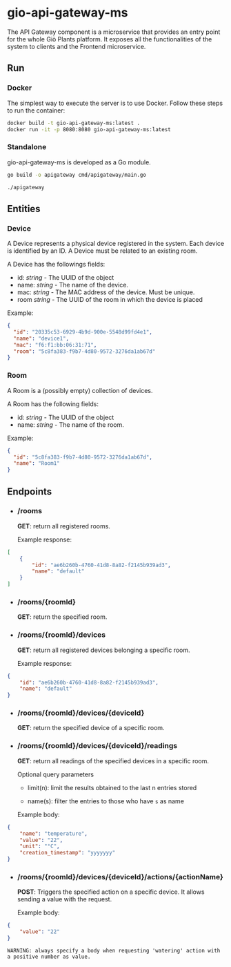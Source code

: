 # gio-api-gateway-ms
The API Gateway component is a microservice that provides an entry point for the whole Giò Plants platform.
It exposes all the functionalities of the system to clients and the Frontend microservice.

## Run

### Docker

The simplest way to execute the server is to use Docker.
Follow these steps to run the container:

```bash
docker build -t gio-api-gateway-ms:latest .
docker run -it -p 8080:8080 gio-api-gateway-ms:latest
```

### Standalone

gio-api-gateway-ms is developed as a Go module.

```bash
go build -o apigateway cmd/apigateway/main.go

./apigateway
```

## Entities

### Device

A Device represents a physical device registered in the system. Each device is identified by an ID.
A Device must be related to an existing room.

A Device has the followings fields:

- id: *string* - The UUID of the object
- name: *string* - The name of the device.
- mac: *string* -  The MAC address of the device. Must be unique.
- room *string* - The UUID of the room in which the device is placed

Example:

```json
{
  "id": "20335c53-6929-4b9d-900e-5548d99fd4e1",
  "name": "device1",
  "mac": "f6:f1:bb:06:31:71",
  "room": "5c8fa383-f9b7-4d80-9572-3276da1ab67d"
}
```

### Room

A Room is a (possibly empty) collection of devices.

A Room has the following fields:

- id: *string* - The UUID of the object
- name: *string* - The name of the room.

Example:

```json
{
  "id": "5c8fa383-f9b7-4d80-9572-3276da1ab67d",
  "name": "Room1"
}
```

## Endpoints

- ### /rooms

    **GET**: return all registered rooms.

    Example response:
```json
[
    {
        "id": "ae6b260b-4760-41d8-8a82-f2145b939ad3",
        "name": "default"
    }
]
```

- ### /rooms/{roomId}

    **GET**: return the specified room.
    
- ### /rooms/{roomId}/devices

    **GET**: return all registered devices belonging a specific room.
    
    Example response:
```json
{
    "id": "ae6b260b-4760-41d8-8a82-f2145b939ad3",
    "name": "default"
}
```

- ### /rooms/{roomId}/devices/{deviceId}

    **GET**: return the specified device of a specific room.

- ### /rooms/{roomId}/devices/{deviceId}/readings

    **GET**: return all readings of the specified devices in a specific room.
    
    Optional query parameters
    
    - limit(n): limit the results obtained to the last n entries stored
    
    - name(s): filter the entries to those who have `s` as name
    
    Example body:
```json
{
    "name": "temperature",
    "value": "22",
    "unit": "°C",
    "creation_timestamp": "yyyyyyy"
}
```

- ### /rooms/{roomId}/devices/{deviceId}/actions/{actionName}

    **POST**: Triggers the specified action on a specific device. It allows sending a value with the request.
    
    Example body:
```json
{
    "value": "22"
}
```

    WARNING: always specify a body when requesting 'watering' action with a positive number as value.
